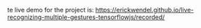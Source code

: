 te live demo for the project is: https://erickwendel.github.io/live-recognizing-multiple-gestures-tensorflowjs/recorded/
